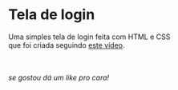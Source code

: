 <h1>Tela de login</h1>
<p>Uma simples tela de login feita com HTML e CSS<br>que foi criada seguindo <a href="https://www.youtube.com/watch?v=69-WfrVBli8">este vídeo</a>.</p>
<br>
<br>
<i>se gostou dá um like pro cara!</i>
